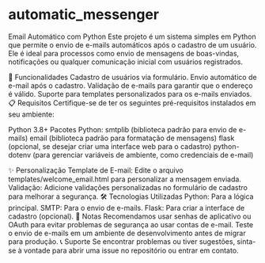 # automatic_messenger
Email Automático com Python Este projeto é um sistema simples em Python que permite o envio de e-mails automáticos após o cadastro de um usuário. Ele é ideal para processos como envio de mensagens de boas-vindas, notificações ou qualquer comunicação inicial com usuários registrados.



🚀 Funcionalidades
Cadastro de usuários via formulário.
Envio automático de e-mail após o cadastro.
Validação de e-mails para garantir que o endereço é válido.
Suporte para templates personalizados para os e-mails enviados.
📋 Requisitos
Certifique-se de ter os seguintes pré-requisitos instalados em seu ambiente:

Python 3.8+
Pacotes Python:
smtplib (biblioteca padrão para envio de e-mails)
email (biblioteca padrão para formatação de mensagens)
flask (opcional, se desejar criar uma interface web para o cadastro)
python-dotenv (para gerenciar variáveis de ambiente, como credenciais de e-mail)


✨ Personalização
Template de E-mail: Edite o arquivo templates/welcome_email.html para personalizar a mensagem enviada.
Validação: Adicione validações personalizadas no formulário de cadastro para melhorar a segurança.
🛠 Tecnologias Utilizadas
Python: Para a lógica principal.
SMTP: Para o envio de e-mails.
Flask: Para criar a interface de cadastro (opcional).
📌 Notas
Recomendamos usar senhas de aplicativo ou OAuth para evitar problemas de segurança ao usar contas de e-mail.
Teste o envio de e-mails em um ambiente de desenvolvimento antes de migrar para produção.
📞 Suporte
Se encontrar problemas ou tiver sugestões, sinta-se à vontade para abrir uma issue no repositório ou entrar em contato.

